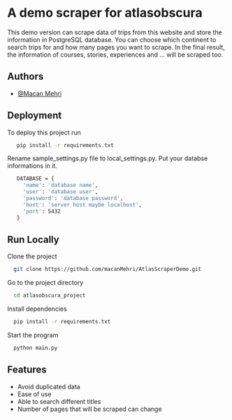 
# A demo scraper for atlasobscura

This demo version can scrape data of trips from this website and store the information in PostgreSQL database. You can choose which continent to search trips for and how many pages you want to scrape. In the final result, the information of courses, stories, experiences and ... will be scraped too. 


## Authors

- [@Macan Mehri](https://www.github.com/macanMehri)


## Deployment

To deploy this project run

```bash
   pip install -r requirements.txt
```

Rename sample_settings.py file to local_settings.py. Put your databse informations in it.

```bash
   DATABASE = {
     'name': 'database name',
     'user': 'database user',
     'password': 'database password',
     'host': 'server host maybe localhost',
     'port': 5432
   }
```
## Run Locally

Clone the project

```bash
  git clone https://github.com/macanMehri/AtlasScraperDemo.git
```

Go to the project directory

```bash
  cd atlasobscura_project
```

Install dependencies

```bash
  pip install -r requirements.txt
```

Start the program

```bash
  python main.py
```


## Features

- Avoid duplicated data
- Ease of use
- Able to search different titles
- Number of pages that will be scraped can change

